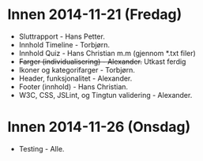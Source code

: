 Innen 2014-11-21 (Fredag)
=========================
* Sluttrapport - Hans Petter.
* Innhold Timeline - Torbjørn.
* Innhold Quiz - Hans Christian m.m (gjennom *.txt filer)
* ~~Farger (individualisering) - Alexander.~~ Utkast ferdig
* Ikoner og kategorifarger - Torbjørn.
* Header, funksjonalitet - Alexander.
* Footer (innhold) - Hans Christian.
* W3C, CSS, JSLint, og Tingtun validering - Alexander.

Innen 2014-11-26 (Onsdag)
=========================
* Testing - Alle.
